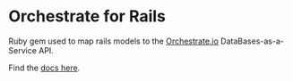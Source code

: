 Orchestrate for Rails
=====================

Ruby gem used to map rails models to the [Orchestrate.io](http://orchestrate.io) DataBases-as-a-Service API.

Find the [docs here](http://jimcar.github.io/orchestrate/Orchestrate/Rails.html).

